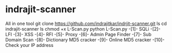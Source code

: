 # indrajit-scanner
All in one tool
git clone https://github.com/indrajitkar/indrjit-scanner.git
ls 
cd indrajit-scanner
ls
chmod +x L-Scan.py
python L-Scan.py
-[1]-  SQLi
-[2]-  LFI
-[3]-  XSS
-[4]-  RFI
-[5]-  Proxy
-[6]-  Admin Page Finder
-[7]-  Sub Domain Scan
-[8]-  Dictionary MD5 cracker
-[9]-  Online MD5 cracker
-[10]- Check your IP address
